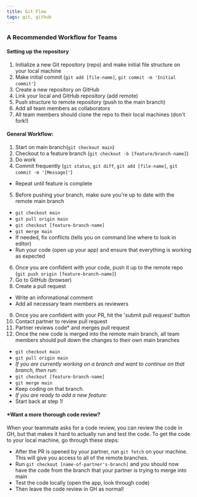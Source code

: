```yaml
---
title: Git Flow
tags: git, github
---
```


### A Recommended Workflow for Teams

#### Setting up the repository

1. Initialize a new Git repository (repo) and make initial file structure on your local machine
2. Make initial commit (`git add [file-name]`, `git commit -m 'Initial commit'`)
2. Create a new repository on GitHub
3. Link your local and GitHub repository (add remote)
4. Push structure to remote repository (push to the main branch)
5. Add all team members as collaborators
6. All team members should clone the repo to their local machines (don't fork!)

#### General Workflow:
1. Start on main branch(`git checkout main`)
2. Checkout to a feature branch (`git checkout -b [feature/branch-name]`)
3. Do work
4. Commit frequently (`git status`, `git diff`, `git add [file-name]`, `git commit -m '[Message]'`)
  * Repeat until feature is complete
5. Before pushing your branch, make sure you're up to date with the remote main branch
  - `git checkout main`
  - `git pull origin main`
  - `git checkout [feature-branch-name]`
  - `git merge main`
  - If needed, fix conflicts (tells you on command line where to look in editor)
  - Run your code (open up your app) and ensure that everything is working as expected
6. Once you are confident with your code, push it up to the remote repo (`git push origin [feature-branch-name]`)
7. Go to GitHub (browser)
8. Create a pull request
  - Write an informational comment
  - Add all necessary team members as reviewers
9. Once you are confident with your PR, hit the 'submit pull request' button
10. Contact partner to review pull request
11. Partner reviews code* and merges pull request
12. Once the new code is merged into the remote main branch, all team members should pull down the changes to their own main branches
- `git checkout main`
- `git pull origin main`
- *If you are currently working on a branch and want to continue on that branch, then run:*
- `git checkout [feature-branch-name]`
- `git merge main`
- Keep coding on that branch.
- *If you are ready to add a new feature:*
- Start back at step 1!

#### *Want a more thorough code review?
When your teammate asks for a code review, you can review the code in GH, but that makes it hard to actually run and test the code. To get the code to your local machine, go through these steps:
- After the PR is opened by your partner, run `git fetch` on your machine. This will give you access to all of the remote branches.
- Run `git checkout [name-of-partner's-branch]` and you should now have the code from the branch that your partner is trying to merge into main
- Test the code locally (open the app, look through code)
- Then leave the code review in GH as normal!
